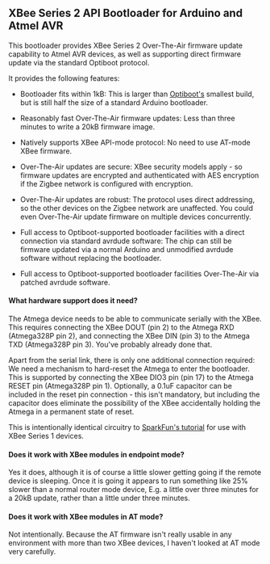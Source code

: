 ## XBee Series 2 API Bootloader for Arduino and Atmel AVR ##

This bootloader provides XBee Series 2 Over-The-Air firmware update capability to Atmel AVR devices, as well as supporting direct firmware update via the standard Optiboot protocol.

It provides the following features:

  * Bootloader fits within 1kB: This is larger than
    [Optiboot's](https://github.com/Optiboot/optiboot) smallest build, but is
    still half the size of a standard Arduino bootloader.

  * Reasonably fast Over-The-Air firmware updates: Less than three minutes to
    write a 20kB firmware image.

  * Natively supports XBee API-mode protocol: No need to use AT-mode XBee
    firmware.

  * Over-The-Air updates are secure: XBee security models apply - so firmware
    updates are encrypted and authenticated with AES encryption if the Zigbee
    network is configured with encryption.

  * Over-The-Air updates are robust: The protocol uses direct addressing, so
    the other devices on the Zigbee network are unaffected.  You could even
    Over-The-Air update firmware on multiple devices concurrently.

  * Full access to Optiboot-supported bootloader facilities with a direct
    connection via standard avrdude software: The chip can still be firmware
    updated via a normal Arduino and unmodified avrdude software without
    replacing the bootloader.

  * Full access to Optiboot-supported bootloader facilities Over-The-Air via
    patched avrdude software.


#### What hardware support does it need? ####

The Atmega device needs to be able to communicate serially with the XBee.
This requires connecting the XBee DOUT (pin 2) to the Atmega RXD (Atmega328P
pin 2), and connecting the XBee DIN (pin 3) to the Atmega TXD (Atmega328P pin
3).  You've probably already done that.

Apart from the serial link, there is only one additional connection required:
We need a mechanism to hard-reset the Atmega to enter the bootloader.  This is
supported by connecting the XBee DIO3 pin (pin 17) to the Atmega RESET pin
(Atmega328P pin 1).  Optionally, a 0.1uF capacitor can be included in the
reset pin connection - this isn't mandatory, but including the capacitor does
eliminate the possibility of the XBee accidentally holding the Atmega in a
permanent state of reset.

This is intentionally identical circuitry to [SparkFun's
tutorial](https://www.sparkfun.com/tutorials/122) for use with XBee Series 1
devices.


#### Does it work with XBee modules in endpoint mode? ####

Yes it does, although it is of course a little slower getting going if the
remote device is sleeping.  Once it is going it appears to run something like
25% slower than a normal router mode device, E.g. a little over three minutes
for a 20kB update, rather than a little under three minutes.


#### Does it work with XBee modules in AT mode? ####

Not intentionally.  Because the AT firmware isn't really usable in any
environment with more than two XBee devices, I haven't looked at AT mode very
carefully.
